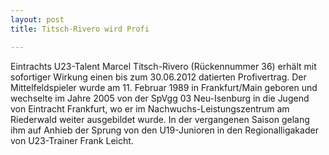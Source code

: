 ```yaml
---
layout: post
title: Titsch-Rivero wird Profi

---
```


Eintrachts U23-Talent Marcel Titsch-Rivero (Rückennummer 36) erhält mit sofortiger Wirkung einen bis zum 30.06.2012 datierten Profivertrag. Der Mittelfeldspieler wurde am 11. Februar 1989 in Frankfurt/Main geboren und wechselte im Jahre 2005 von der SpVgg 03 Neu-Isenburg in die Jugend von Eintracht Frankfurt, wo er im Nachwuchs-Leistungszentrum am Riederwald weiter ausgebildet wurde. In der vergangenen Saison gelang ihm auf Anhieb der Sprung von den U19-Junioren in den Regionalligakader von U23-Trainer Frank Leicht.


